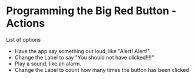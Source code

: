 # Programming the Big Red Button - Actions

List of options

* Have the app say something out loud, like "Alert! Alert!"
* Change the Label to say "You should not have clicked!!!!"
* Play a sound, like an alarm.
* Change the Label to count how many times the button has been clicked